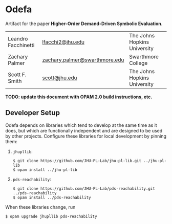 Odefa
=====

Artifact for the paper **Higher-Order Demand-Driven Symbolic Evaluation**.

| | | |
|-|-|-|
| Leandro Facchinetti | <lfacchi2@jhu.edu> | The Johns Hopkins University |
| Zachary Palmer | <zachary.palmer@swarthmore.edu> | Swarthmore College |
| Scott F. Smith | <scott@jhu.edu> | The Johns Hopkins University |

**TODO: update this document with OPAM 2.0 build instructions, etc.**

Developer Setup
---------------

Odefa depends on libraries which tend to develop at the same time as it does, but which are functionally independent and are designed to be used by other projects. Configure these libraries for local development by pinning them:

1. `jhupllib`:

   ```console
   $ git clone https://github.com/JHU-PL-Lab/jhu-pl-lib.git ../jhu-pl-lib
   $ opam install ../jhu-pl-lib
   ```

2. `pds-reachability`:

   ```console
   $ git clone https://github.com/JHU-PL-Lab/pds-reachability.git ../pds-reachability
   $ opam install ../pds-reachability
   ```

When these libraries change, run

   ```console
   $ opam upgrade jhupllib pds-reachability
   ```
